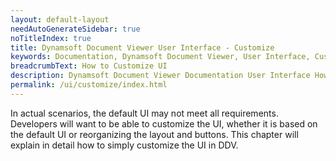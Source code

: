 ```yaml
---
layout: default-layout
needAutoGenerateSidebar: true
noTitleIndex: true
title: Dynamsoft Document Viewer User Interface - Customize
keywords: Documentation, Dynamsoft Document Viewer, User Interface, Customize 
breadcrumbText: How to Customize UI
description: Dynamsoft Document Viewer Documentation User Interface How to Customize 
permalink: /ui/customize/index.html
---
```


In actual scenarios, the default UI may not meet all requirements. Developers will want to be able to customize the UI, whether it is based on the default UI or reorganizing the layout and buttons. This chapter will explain in detail how to simply customize the UI in DDV.